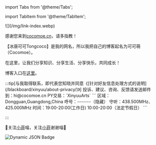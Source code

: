 import Tabs from '@theme/Tabs';

import TabItem from '@theme/TabItem';

<div style={{textAlign: 'center'}}>
![](/img/link-index.webp)


感谢您来到[cocomoe.cn](http://cocomoe.cn/)，请多指教！

【冰唐可可Tongcoco】是我的网名，所以我把自己的博客起名为可可萌（Cocomoe）。

在这里，让我们分享知识、分享生活、分享快乐，共同成长！

博客入口在[这里](/blog)​。

<div style={{textAlign: 'left'}}>
:::tip[与我取得联系，即代表您知晓并同意《[针对好友信息处理方式的说明](/blackboard/xinyuu/about-privacy/)》]

<Tabs>
  <TabItem value="apple" label="电子邮箱">
  投诉、建议、咨询、反馈请发送邮件到：hi@cocomoe.cn 

  </TabItem>
  <TabItem value="orange" label="微信">
  PY交易：`XinyuuArts`
  </TabItem>
  <TabItem value="banana" label="业余无线电">
  ```
  区域：Dongguan,Guangdong,China
呼号：-------（隐藏）
守听：438.500MHz、425.000MHz
时间：19:00-20:00(工作日) 10:00-20:00（法定节假日）
```
  </TabItem>
</Tabs>

:::

</div>

:drooling_face:关注[小菲](https://space.bilibili.com/1265680561)喵，关注[小菲](https://space.bilibili.com/1265680561)谢谢喵:drooling_face:

![Dynamic JSON Badge](https://img.shields.io/badge/dynamic/json?url=https%3A%2F%2Fapi.bilibili.com%2Fx%2Frelation%2Fstat%3Fvmid%3D1265680561%26jsonp%3Djsonp&query=%24.data.follower&logo=bilibili&logoColor=%2300ccff&label=永雏塔菲)

</div>